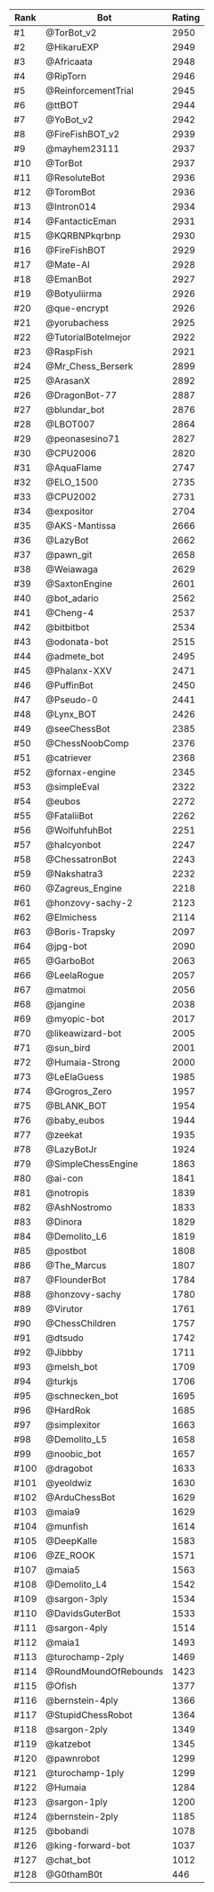Rank|Bot|Rating
---|---|---
#1|@TorBot_v2|2950
#2|@HikaruEXP|2949
#3|@Africaata|2948
#4|@RipTorn|2946
#5|@ReinforcementTrial|2945
#6|@ttBOT|2944
#7|@YoBot_v2|2942
#8|@FireFishBOT_v2|2939
#9|@mayhem23111|2937
#10|@TorBot|2937
#11|@ResoluteBot|2936
#12|@ToromBot|2936
#13|@Intron014|2934
#14|@FantacticEman|2931
#15|@KQRBNPkqrbnp|2930
#16|@FireFishBOT|2929
#17|@Mate-AI|2928
#18|@EmanBot|2927
#19|@Botyuliirma|2926
#20|@que-encrypt|2926
#21|@yorubachess|2925
#22|@TutorialBotelmejor|2922
#23|@RaspFish|2921
#24|@Mr_Chess_Berserk|2899
#25|@ArasanX|2892
#26|@DragonBot-77|2887
#27|@blundar_bot|2876
#28|@LBOT007|2864
#29|@peonasesino71|2827
#30|@CPU2006|2820
#31|@AquaFlame|2747
#32|@ELO_1500|2735
#33|@CPU2002|2731
#34|@expositor|2704
#35|@AKS-Mantissa|2666
#36|@LazyBot|2662
#37|@pawn_git|2658
#38|@Weiawaga|2629
#39|@SaxtonEngine|2601
#40|@bot_adario|2562
#41|@Cheng-4|2537
#42|@bitbitbot|2534
#43|@odonata-bot|2515
#44|@admete_bot|2495
#45|@Phalanx-XXV|2471
#46|@PuffinBot|2450
#47|@Pseudo-0|2441
#48|@Lynx_BOT|2426
#49|@seeChessBot|2385
#50|@ChessNoobComp|2376
#51|@catriever|2368
#52|@fornax-engine|2345
#53|@simpleEval|2322
#54|@eubos|2272
#55|@FataliiBot|2262
#56|@WolfuhfuhBot|2251
#57|@halcyonbot|2247
#58|@ChessatronBot|2243
#59|@Nakshatra3|2232
#60|@Zagreus_Engine|2218
#61|@honzovy-sachy-2|2123
#62|@Elmichess|2114
#63|@Boris-Trapsky|2097
#64|@jpg-bot|2090
#65|@GarboBot|2063
#66|@LeelaRogue|2057
#67|@matmoi|2056
#68|@jangine|2038
#69|@myopic-bot|2017
#70|@likeawizard-bot|2005
#71|@sun_bird|2001
#72|@Humaia-Strong|2000
#73|@LeElaGuess|1985
#74|@Grogros_Zero|1957
#75|@BLANK_BOT|1954
#76|@baby_eubos|1944
#77|@zeekat|1935
#78|@LazyBotJr|1924
#79|@SimpleChessEngine|1863
#80|@ai-con|1841
#81|@notropis|1839
#82|@AshNostromo|1833
#83|@Dinora|1829
#84|@Demolito_L6|1819
#85|@postbot|1808
#86|@The_Marcus|1807
#87|@FlounderBot|1784
#88|@honzovy-sachy|1780
#89|@Virutor|1761
#90|@ChessChildren|1757
#91|@dtsudo|1742
#92|@Jibbby|1711
#93|@melsh_bot|1709
#94|@turkjs|1706
#95|@schnecken_bot|1695
#96|@HardRok|1685
#97|@simplexitor|1663
#98|@Demolito_L5|1658
#99|@noobic_bot|1657
#100|@dragobot|1633
#101|@yeoldwiz|1630
#102|@ArduChessBot|1629
#103|@maia9|1629
#104|@munfish|1614
#105|@DeepKalle|1583
#106|@ZE_ROOK|1571
#107|@maia5|1563
#108|@Demolito_L4|1542
#109|@sargon-3ply|1534
#110|@DavidsGuterBot|1533
#111|@sargon-4ply|1514
#112|@maia1|1493
#113|@turochamp-2ply|1469
#114|@RoundMoundOfRebounds|1423
#115|@Ofish|1377
#116|@bernstein-4ply|1366
#117|@StupidChessRobot|1364
#118|@sargon-2ply|1349
#119|@katzebot|1345
#120|@pawnrobot|1299
#121|@turochamp-1ply|1299
#122|@Humaia|1284
#123|@sargon-1ply|1200
#124|@bernstein-2ply|1185
#125|@bobandi|1078
#126|@king-forward-bot|1037
#127|@chat_bot|1012
#128|@G0thamB0t|446
